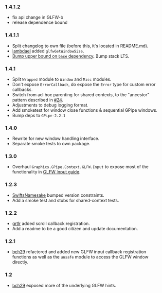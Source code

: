 ### 1.4.1.2

* fix api change in GLFW-b
* release dependence bound

### 1.4.1.1

* Split changelog to own file (before this, it's located in README.md).
* [lambdael](https://github.com/lambdael) added `glfwGetWindowSize`.
* [Bump upper bound on `base` dependency](https://github.com/fpco/stackage/issues/2670). Bump stack LTS.

### 1.4.1

* Split `Wrapped` module to `Window` and `Misc` modules.
* Don't expose `ErrorCallback`, do expose  the `Error` type for custom error callbacks.
* Switch from ad-hoc parenting for shared contexts, to the "ancestor" pattern described in [#24](https://github.com/plredmond/GPipe-GLFW/issues/24#issuecomment-299681824).
* Adjustments to debug logging format.
* Add smoketest for window close functions & sequential GPipe windows.
* Bump deps to `GPipe-2.2.1`

### 1.4.0

* Rewrite for new window handling interface.
* Separate smoke tests to own package.

### 1.3.0

* Overhaul `Graphics.GPipe.Context.GLFW.Input` to expose most of the functionality in [GLFW Input guide](http://www.glfw.org/docs/latest/input_guide.html).

### 1.2.3

* [SwiftsNamesake](https://github.com/SwiftsNamesake) bumped version constraints.
* Add a smoke test and stubs for shared-context tests.

### 1.2.2

* [grtlr](https://github.com/grtlr) added scroll callback registration.
* Add a readme to be a good citizen and update documentation.

### 1.2.1

* [bch29](https://github.com/bch29) refactored and added new GLFW input callback registration functions as well as the `unsafe` module to access the GLFW window directly.

### 1.2

* [bch29](https://github.com/bch29) exposed more of the underlying GLFW hints.

